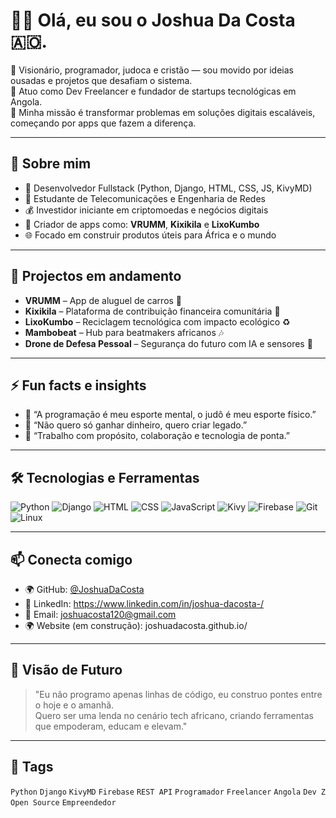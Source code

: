 # 👋🏽 Olá, eu sou o Joshua Da Costa 🇦🇴.

🧠 Visionário, programador, judoca e cristão — sou movido por ideias ousadas e projetos que desafiam o sistema.  
🚀 Atuo como Dev Freelancer e fundador de startups tecnológicas em Angola.  
🎯 Minha missão é transformar problemas em soluções digitais escaláveis, começando por apps que fazem a diferença.

---

## 💼 Sobre mim

- 🔧 Desenvolvedor Fullstack (Python, Django, HTML, CSS, JS, KivyMD)
- 📡 Estudante de Telecomunicações e Engenharia de Redes
- 💰 Investidor iniciante em criptomoedas e negócios digitais
- 📱 Criador de apps como: **VRUMM**, **Kixikila** e **LixoKumbo**
- 🌐 Focado em construir produtos úteis para África e o mundo

---

## 📌 Projectos em andamento

- **VRUMM** – App de aluguel de carros 🚗
- **Kixikila** – Plataforma de contribuição financeira comunitária 💸
- **LixoKumbo** – Reciclagem tecnológica com impacto ecológico ♻️
- **Mambobeat** – Hub para beatmakers africanos 🎶
- **Drone de Defesa Pessoal** – Segurança do futuro com IA e sensores 🤖

---

## ⚡ Fun facts e insights

- 💬 “A programação é meu esporte mental, o judô é meu esporte físico.”
- 🎯 “Não quero só ganhar dinheiro, quero criar legado.”
- 🤝 “Trabalho com propósito, colaboração e tecnologia de ponta.”

---

## 🛠️ Tecnologias e Ferramentas

![Python](https://img.shields.io/badge/-Python-3776AB?style=for-the-badge&logo=python&logoColor=white)
![Django](https://img.shields.io/badge/-Django-092E20?style=for-the-badge&logo=django&logoColor=white)
![HTML](https://img.shields.io/badge/-HTML5-E34F26?style=for-the-badge&logo=html5&logoColor=white)
![CSS](https://img.shields.io/badge/-CSS3-1572B6?style=for-the-badge&logo=css3&logoColor=white)
![JavaScript](https://img.shields.io/badge/-JavaScript-F7DF1E?style=for-the-badge&logo=javascript&logoColor=black)
![Kivy](https://img.shields.io/badge/-Kivy-7DAA3D?style=for-the-badge&logo=kivy&logoColor=white)
![Firebase](https://img.shields.io/badge/-Firebase-FFCA28?style=for-the-badge&logo=firebase&logoColor=black)
![Git](https://img.shields.io/badge/-Git-F05032?style=for-the-badge&logo=git&logoColor=white)
![Linux](https://img.shields.io/badge/-Linux-FCC624?style=for-the-badge&logo=linux&logoColor=black)

---

## 📫 Conecta comigo

- 🌍 GitHub: [@JoshuaDaCosta](https://github.com/JoshuaDaCosta)
- 💼 LinkedIn: https://www.linkedin.com/in/joshua-dacosta-/
- 📧 Email: joshuacosta120@gmail.com
- 🌍 Website (em construção): joshuadacosta.github.io/
---

## 🌟 Visão de Futuro

> "Eu não programo apenas linhas de código, eu construo pontes entre o hoje e o amanhã.  
> Quero ser uma lenda no cenário tech africano, criando ferramentas que empoderam, educam e elevam."

---
## 🔖 Tags

`Python` `Django` `KivyMD` `Firebase` `REST API` `Programador` `Freelancer` `Angola` `Dev Z` `Open Source` `Empreendedor`

<!-- SEO BOOST -->
<!-- Programador Angolano, Programador Freelance, Desenvolvedor de apps Angola, Python Developer Africa, VRUMM, Kixikila, Tech Startups Angola, KivyMD Developer, Empreendedor africano, GitHub Angola -->
